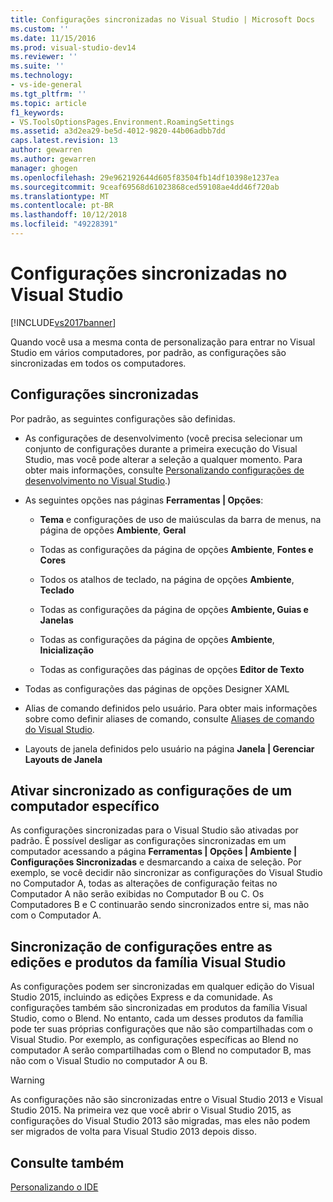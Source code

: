 ```yaml
---
title: Configurações sincronizadas no Visual Studio | Microsoft Docs
ms.custom: ''
ms.date: 11/15/2016
ms.prod: visual-studio-dev14
ms.reviewer: ''
ms.suite: ''
ms.technology:
- vs-ide-general
ms.tgt_pltfrm: ''
ms.topic: article
f1_keywords:
- VS.ToolsOptionsPages.Environment.RoamingSettings
ms.assetid: a3d2ea29-be5d-4012-9820-44b06adbb7dd
caps.latest.revision: 13
author: gewarren
ms.author: gewarren
manager: ghogen
ms.openlocfilehash: 29e962192644d605f83504fb14df10398e1237ea
ms.sourcegitcommit: 9ceaf69568d61023868ced59108ae4dd46f720ab
ms.translationtype: MT
ms.contentlocale: pt-BR
ms.lasthandoff: 10/12/2018
ms.locfileid: "49228391"
---
```

# <a name="synchronized-settings-in-visual-studio"></a>Configurações sincronizadas no Visual Studio
[!INCLUDE[vs2017banner](../includes/vs2017banner.md)]

Quando você usa a mesma conta de personalização para entrar no Visual Studio em vários computadores, por padrão, as configurações são sincronizadas em todos os computadores.  
  
## <a name="synchronized-settings"></a>Configurações sincronizadas  
 Por padrão, as seguintes configurações são definidas.  
  
-   As configurações de desenvolvimento (você precisa selecionar um conjunto de configurações durante a primeira execução do Visual Studio, mas você pode alterar a seleção a qualquer momento. Para obter mais informações, consulte [Personalizando configurações de desenvolvimento no Visual Studio](http://msdn.microsoft.com/en-us/22c4debb-4e31-47a8-8f19-16f328d7dcd3).)  
  
-   As seguintes opções nas páginas **Ferramentas &#124; Opções**:  
  
    -   **Tema** e configurações de uso de maiúsculas da barra de menus, na página de opções **Ambiente**, **Geral**  
  
    -   Todas as configurações da página de opções **Ambiente**, **Fontes e Cores**  
  
    -   Todos os atalhos de teclado, na página de opções **Ambiente**, **Teclado**  
  
    -   Todas as configurações da página de opções **Ambiente, Guias e Janelas**  
  
    -   Todas as configurações da página de opções **Ambiente**, **Inicialização**  
  
    -   Todas as configurações das páginas de opções **Editor de Texto**  
  
-   Todas as configurações das páginas de opções Designer XAML  
  
-   Alias de comando definidos pelo usuário. Para obter mais informações sobre como definir aliases de comando, consulte [Aliases de comando do Visual Studio](../ide/reference/visual-studio-command-aliases.md).  
  
-   Layouts de janela definidos pelo usuário na página **Janela &#124; Gerenciar Layouts de Janela**  
  
## <a name="turning-synchronized-settings-off-for-a-particular-computer"></a>Ativar sincronizado as configurações de um computador específico  
 As configurações sincronizadas para o Visual Studio são ativadas por padrão. É possível desligar as configurações sincronizadas em um computador acessando a página **Ferramentas &#124; Opções &#124; Ambiente &#124; Configurações Sincronizadas** e desmarcando a caixa de seleção.  Por exemplo, se você decidir não sincronizar as configurações do Visual Studio no Computador A, todas as alterações de configuração feitas no Computador A não serão exibidas no Computador B ou C. Os Computadores B e C continuarão sendo sincronizados entre si, mas não com o Computador A.  
  
## <a name="synchronizing-settings-across-visual-studio-family-products-and-editions"></a>Sincronização de configurações entre as edições e produtos da família Visual Studio  
 As configurações podem ser sincronizadas em qualquer edição do Visual Studio 2015, incluindo as edições Express e da comunidade. As configurações também são sincronizadas em produtos da família Visual Studio, como o Blend. No entanto, cada um desses produtos da família pode ter suas próprias configurações que não são compartilhadas com o Visual Studio. Por exemplo, as configurações específicas ao Blend no computador A serão compartilhadas com o Blend no computador B, mas não com o Visual Studio no computador A ou B.  
  
> [!WARNING]
>  As configurações não são sincronizadas entre o Visual Studio 2013 e Visual Studio 2015. Na primeira vez que você abrir o Visual Studio 2015, as configurações do Visual Studio 2013 são migradas, mas eles não podem ser migrados de volta para Visual Studio 2013 depois disso.  
  
## <a name="see-also"></a>Consulte também  
 [Personalizando o IDE](../ide/personalizing-the-visual-studio-ide.md)



